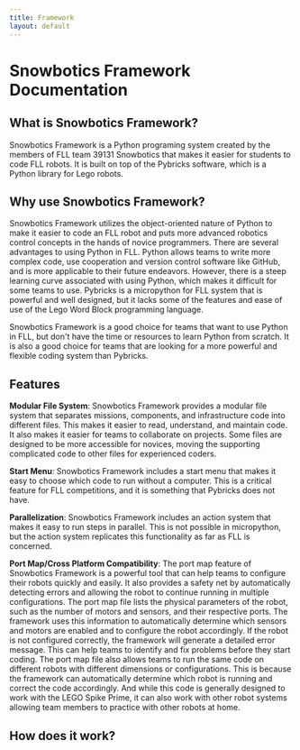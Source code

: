 ```yaml
---
title: Framework 
layout: default
---
```

# Snowbotics Framework Documentation

## What is Snowbotics Framework?

Snowbotics Framework is a Python programing system created by the members of FLL team 39131 Snowbotics that makes it easier for students to code FLL robots. It is built on top of the Pybricks software, which is a Python library for Lego robots.

## Why use Snowbotics Framework?

Snowbotics Framework utilizes the object-oriented nature of Python to make it easier to code an FLL robot and puts more advanced robotics control concepts in the hands of novice programmers. There are several advantages to using Python in FLL. Python allows teams to write more complex code, use cooperation and version control software like GitHub, and is more applicable to their future endeavors. However, there is a steep learning curve associated with using Python, which makes it difficult for some teams to use. Pybricks is a micropython for FLL system that is powerful and well designed, but it lacks some of the features and ease of use of the Lego Word Block programming language.

Snowbotics Framework is a good choice for teams that want to use Python in FLL, but don't have the time or resources to learn Python from scratch. It is also a good choice for teams that are looking for a more powerful and flexible coding system than Pybricks.

## Features

**Modular File System**: Snowbotics Framework provides a modular file system that separates missions, components, and infrastructure code into different files. This makes it easier to read, understand, and maintain code. It also makes it easier for teams to collaborate on projects. Some files are designed to be more accessible for novices, moving the supporting complicated code to other files for experienced coders.

**Start Menu**: Snowbotics Framework includes a start menu that makes it easy to choose which code to run without a computer. This is a critical feature for FLL competitions, and it is something that Pybricks does not have.

**Parallelization**: Snowbotics Framework includes an action system that makes it easy to run steps in parallel. This is not possible in micropython, but the action system replicates this functionality as far as FLL is concerned.

**Port Map/Cross Platform Compatibility**: The port map feature of Snowbotics Framework is a powerful tool that can help teams to configure their robots quickly and easily. It also provides a safety net by automatically detecting errors and allowing the robot to continue running in multiple configurations. The port map file lists the physical parameters of the robot, such as the number of motors and sensors, and their respective ports. The framework uses this information to automatically determine which sensors and motors are enabled and to configure the robot accordingly. If the robot is not configured correctly, the framework will generate a detailed error message. This can help teams to identify and fix problems before they start coding. The port map file also allows teams to run the same code on different robots with different dimensions or configurations. This is because the framework can automatically determine which robot is running and correct the code accordingly. And while this code is generally designed to work with the LEGO Spike Prime, it can also work with other robot systems allowing team members to practice with other robots at home.

## How does it work?
